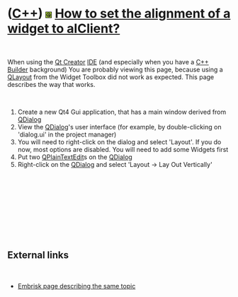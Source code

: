 
 

 

 

 

 

([C++](Cpp.md)) ![Qt](PicQt.png) [How to set the alignment of a widget to alClient?](CppQtAlClient.md)
========================================================================================================

 

When using the [Qt Creator](CppQtCreator.md) [IDE](CppIde.md) (and
especially when you have a [C++ Builder](CppBuilder.md) background) You
are probably viewing this page, because using a
[QLayout](CppQLayout.md) from the Widget Toolbox did not work as
expected. This page describes the way that works.

 

1.  Create a new Qt4 Gui application, that has a main window derived
    from [QDialog](CppQDialog.md)
2.  View the [QDialog](CppQDialog.md)'s user interface (for example, by
    double-clicking on 'dialog.ui' in the project manager)
3.  You will need to right-click on the dialog and select 'Layout'. If
    you do now, most options are disabled. You will need to add some
    Widgets first
4.  Put two [QPlainTextEdit](CppQPlainTextEdit.md)s on the
    [QDialog](CppQDialog.md)
5.  Right-click on the [QDialog](CppQDialog.md) and select 'Layout
    -&gt; Lay Out Vertically'

 

 

 

 

 

External links
--------------

 

-   [Embrisk page describing the same
    topic](http://www.embrisk.com/notes/qt_resize.html)

 

 

 

 

 

 

